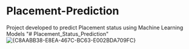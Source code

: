 # Placement-Prediction
Project developed to predict Placement status using Machine Learning Models
"# Placement_Status_Prediction" 
![{C8AABB38-E8EA-467C-BC63-E002BDA709FC}](https://github.com/user-attachments/assets/02fd6639-fd4a-4275-a63f-1dba06b34f38)
